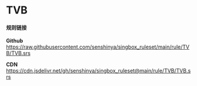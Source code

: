 # TVB

#### 规则链接

**Github**
https://raw.githubusercontent.com/senshinya/singbox_ruleset/main/rule/TVB/TVB.srs

**CDN**
https://cdn.jsdelivr.net/gh/senshinya/singbox_ruleset@main/rule/TVB/TVB.srs